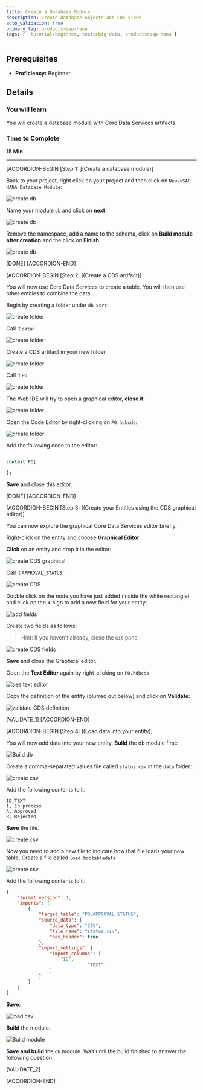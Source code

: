 ```yaml
---
title: Create a Database Module
description: Create database objects and CDS views
auto_validation: true
primary_tag: products>sap-hana
tags: [  tutorial>beginner, topic>big-data, products>sap-hana ]
---
```


## Prerequisites
 - **Proficiency:** Beginner

## Details
### You will learn  
You will create a database module with Core Data Services artifacts.

### Time to Complete
**15 Min**

---

[ACCORDION-BEGIN [Step 1: ](Create a database module)]

Back to your project, right click on your project and then click on `New->SAP HANA Database Module`:

![create db](1.png)

Name your module `db` and click on **next**

![create db](2.png)

Remove the namespace, add a name to the schema, click on **Build module after creation** and the click on **Finish**

![create db](3.png)

[DONE]
[ACCORDION-END]

[ACCORDION-BEGIN [Step 2: ](Create a CDS artifact)]

You will now use Core Data Services to create a table. You will then use other entities to combine the data.

Begin by creating a folder under `db->src`:

![create folder](4.png)

Call it `data`:

![create folder](5.png)

Create a CDS artifact in your new folder

![create folder](6.png)

Call it `PO`

![create folder](7.png)

The Web IDE will try to open a graphical editor, **close it**:

![create folder](close.png)

Open the Code Editor by right-clicking on `PO.hdbcds`:

![create folder](8.png)

Add the following code to the editor:

```sql

context PO{

};

```

**Save** and close this editor.

[DONE]
[ACCORDION-END]



[ACCORDION-BEGIN [Step 3: ](Create your Entities using the CDS graphical editor)]

You can now explore the graphical Core Data Services editor briefly.

Right-click on the entity and choose **Graphical Editor**.

**Click** on an entity and drop it in the editor:

![create CDS graphical](10.png)

Call it `APPROVAL_STATUS`:

![create CDS](11.png)

Double click on the node you have just added (inside the white rectangle) and click on the **+** sign to add a new field for your entity:

![add fields](12.png)

Create two fields as follows:

>Hint: If you haven't already, close the `Git` pane.

![create CDS fields](13.png)

**Save** and close the Graphical editor.

Open the **Text Editor** again by right-clicking on `PO.hdbcds`

![see text editor](open.png)

Copy the definition of the entity (blurred out below) and click on **Validate**:

![validate CDS definition](14.png)

[VALIDATE_1]
[ACCORDION-END]

[ACCORDION-BEGIN [Step 4: ](Load data into your entity)]

You will now add data into your new entity. **Build** the db module first:

![Build db](15.png)

Create a comma-separated values file called `status.csv` in the `data` folder:

![create csv](16.png)

Add the following contents to it:

```text
ID,TEXT
I, In process
A, Approved
R, Rejected
```

**Save** the file.

![create csv](17.png)

Now you need to add a new file to indicate how that file loads your new table. Create a file called `load.hdbtabledata`

![create csv](new_file.png)


Add the following contents to it:

```json
{
    "format_version": 1,
    "imports": [
        {
            "target_table": "PO.APPROVAL_STATUS",
            "source_data": {
                "data_type": "CSV",
                "file_name": "status.csv",
                "has_header": true
            },
            "import_settings": {
                "import_columns": [
                    "ID",
					          "TEXT"
                ]
            }
        }
    ]
}     
```

**Save**:

![load csv](18.png)

 **Build** the module.

![Build module](build_db.png)

**Save and build** the `db` module.  Wait until the build finished to answer the following question.


[VALIDATE_2]

[ACCORDION-END]
